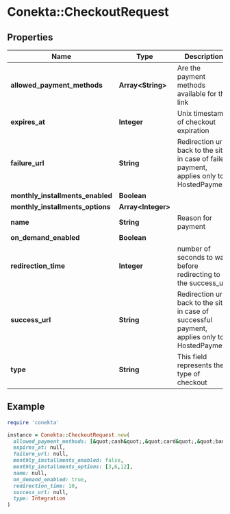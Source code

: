 # Conekta::CheckoutRequest

## Properties

| Name | Type | Description | Notes |
| ---- | ---- | ----------- | ----- |
| **allowed_payment_methods** | **Array&lt;String&gt;** | Are the payment methods available for this link |  |
| **expires_at** | **Integer** | Unix timestamp of checkout expiration | [optional] |
| **failure_url** | **String** | Redirection url back to the site in case of failed payment, applies only to HostedPayment. | [optional] |
| **monthly_installments_enabled** | **Boolean** |  | [optional] |
| **monthly_installments_options** | **Array&lt;Integer&gt;** |  | [optional] |
| **name** | **String** | Reason for payment | [optional] |
| **on_demand_enabled** | **Boolean** |  | [optional] |
| **redirection_time** | **Integer** | number of seconds to wait before redirecting to the success_url | [optional] |
| **success_url** | **String** | Redirection url back to the site in case of successful payment, applies only to HostedPayment | [optional] |
| **type** | **String** | This field represents the type of checkout | [optional] |

## Example

```ruby
require 'conekta'

instance = Conekta::CheckoutRequest.new(
  allowed_payment_methods: [&quot;cash&quot;,&quot;card&quot;,&quot;bank_transfer&quot;],
  expires_at: null,
  failure_url: null,
  monthly_installments_enabled: false,
  monthly_installments_options: [3,6,12],
  name: null,
  on_demand_enabled: true,
  redirection_time: 10,
  success_url: null,
  type: Integration
)
```

